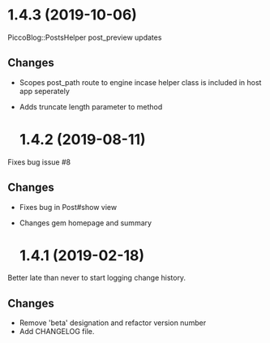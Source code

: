 # 1.4.3 (2019-10-06)

PiccoBlog::PostsHelper post_preview updates

## Changes

- Scopes post_path route to engine incase helper class is included in host app seperately
- Adds truncate length parameter to method

  # 1.4.2 (2019-08-11)

Fixes bug issue #8

## Changes

- Fixes bug in Post#show view
- Changes gem homepage and summary

  # 1.4.1 (2019-02-18)

Better late than never to start logging change history.

## Changes

- Remove 'beta' designation and refactor version number
- Add CHANGELOG file.
